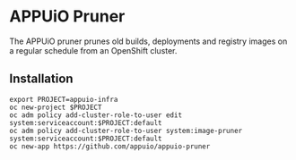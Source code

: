 # APPUiO Pruner

The APPUiO pruner prunes old builds, deployments and registry images on a regular schedule from an OpenShift cluster.


## Installation

```
export PROJECT=appuio-infra
oc new-project $PROJECT
oc adm policy add-cluster-role-to-user edit system:serviceaccount:$PROJECT:default
oc adm policy add-cluster-role-to-user system:image-pruner system:serviceaccount:$PROJECT:default
oc new-app https://github.com/appuio/appuio-pruner
```
